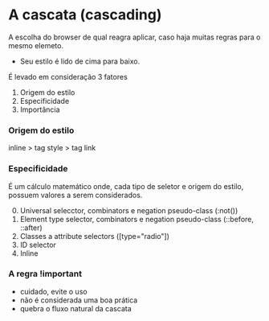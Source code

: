 # A cascata (cascading)

A escolha do browser de qual reagra aplicar, caso haja muitas regras para o mesmo elemeto.

* Seu estilo é lido de cima para baixo.

É levado em consideração 3 fatores

1. Origem do estilo
2. Especificidade
3. Importância


### Origem do estilo

inline > tag style > tag link

### Especificidade

É um cálculo matemático onde, cada tipo de seletor e origem do estilo, possuem valores a serem considerados.

0. Universal selecctor, combinators e negation pseudo-class (:not())
1. Element type selector, combinators e negation pseudo-class (::before, ::after)
10. Classes a attribute selectors ([type="radio"])
100. ID selector
1000. Inline

### A regra !important
* cuidado, evite o uso
* não é considerada uma boa prática
* quebra o fluxo natural da cascata